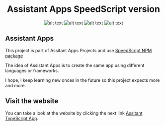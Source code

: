 <div align="center">
<h1>Assistant Apps SpeedScript version</h1>
  
 ![alt text](https://img.shields.io/badge/Made%20by-Max-brightgreen) ![alt text](https://img.shields.io/badge/Project-Assistant%20Apps-coral) ![alt text](https://img.shields.io/badge/Made%20with-TypeScript-007acc) ![alt text](https://img.shields.io/badge/Made%20with-SpeedScript-f55)
</div>

## Assistant Apps

This project is part of Assitant Apps Projects and use [SpeedScript NPM package](https://www.npmjs.com/package/speedscript)

The idea of Assistant Apps is to create the same app using different languages or frameworks.

I hope, I keep learning new onces in the future so this project expects more and more.

## Visit the website

You can take a look at the website by clicking the next link
[Assitant TypeScript App](https://speedscript-assistant-app.netlify.app/).


